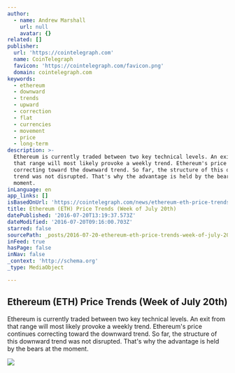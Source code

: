 ```yaml
---
author:
  - name: Andrew Marshall
    url: null
    avatar: {}
related: []
publisher:
  url: 'https://cointelegraph.com'
  name: CoinTelegraph
  favicon: 'https://cointelegraph.com/favicon.png'
  domain: cointelegraph.com
keywords:
  - ethereum
  - downward
  - trends
  - upward
  - correction
  - flat
  - currencies
  - movement
  - price
  - long-term
description: >-
  Ethereum is currently traded between two key technical levels. An exit from
  that range will most likely provoke a weekly trend. Ethereum's price continues
  correcting toward the downward trend. So far, the structure of this downward
  trend was not disrupted. That's why the advantage is held by the bears at the
  moment.
inLanguage: en
app_links: []
isBasedOnUrl: 'https://cointelegraph.com/news/ethereum-eth-price-trends-week-of-july-20th'
title: Ethereum (ETH) Price Trends (Week of July 20th)
datePublished: '2016-07-20T13:19:37.573Z'
dateModified: '2016-07-20T09:16:00.703Z'
starred: false
sourcePath: _posts/2016-07-20-ethereum-eth-price-trends-week-of-july-20th.md
inFeed: true
hasPage: false
inNav: false
_context: 'http://schema.org'
_type: MediaObject

---
```

<article style=""><h1>Ethereum (ETH) Price Trends (Week of July 20th)</h1><p>Ethereum is currently traded between two key technical levels. An exit from that range will most likely provoke a weekly trend. Ethereum's price continues correcting toward the downward trend. So far, the structure of this downward trend was not disrupted. That's why the advantage is held by the bears at the moment.</p><img src="https://cointelegraph.com/storage/uploads/view/5636d80303f7bf87bfd9b54284c446ef.png" /></article>